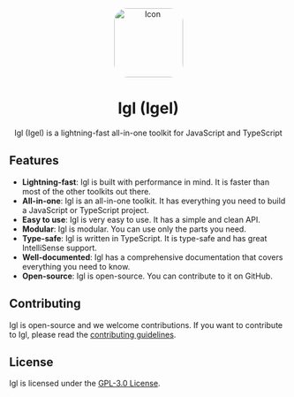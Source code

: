 <div align="center"> 
  <img src="https://avatars.githubusercontent.com/u/186954853?s=200&v=4" alt="Icon" width="125" height="125" style="border-radius: 24px;">
  <h1>Igl (Igel)</h1>
  <p>Igl (Igel) is a lightning-fast all-in-one toolkit for JavaScript and TypeScript</p>
</div>

## Features
- **Lightning-fast**: Igl is built with performance in mind. It is faster than most of the other toolkits out there.
- **All-in-one**: Igl is an all-in-one toolkit. It has everything you need to build a JavaScript or TypeScript project.
- **Easy to use**: Igl is very easy to use. It has a simple and clean API.
- **Modular**: Igl is modular. You can use only the parts you need.
- **Type-safe**: Igl is written in TypeScript. It is type-safe and has great IntelliSense support.
- **Well-documented**: Igl has a comprehensive documentation that covers everything you need to know.
- **Open-source**: Igl is open-source. You can contribute to it on GitHub.

## Contributing
Igl is open-source and we welcome contributions. If you want to contribute to Igl, please read the [contributing guidelines](../CONTRIBUTING.md).

## License
Igl is licensed under the [GPL-3.0 License](../LICENSE).